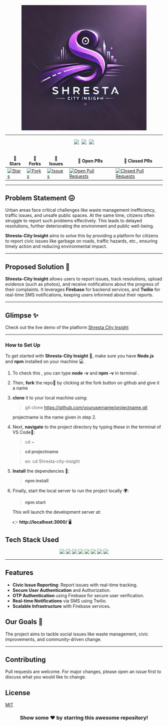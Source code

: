 <div align="center">
  <img width="400" alt="Shresta City Insight" align="center" src="image.png">
</div>

<hr>

<div align="center">
  <img src="https://forthebadge.com/images/badges/built-with-love.svg" />&nbsp;
  <img src="https://forthebadge.com/images/badges/uses-brains.svg" />&nbsp;
  <img src="https://forthebadge.com/images/badges/powered-by-responsibility.svg" />
</div>
<br>

<div align="center">
  <table align="center">
    <thead align="center">
      <tr border: 1px;>
        <td><strong>🌟 Stars</strong></td>
        <td><strong>🍴 Forks</strong></td>
        <td><strong>🐛 Issues</strong></td>
        <td><strong>🔔 Open PRs</strong></td>
        <td><strong>🔕 Closed PRs</strong></td>
      </tr>
    </thead>
    <tbody>
      <tr>
        <td><a href="https://github.com/your-username/Shresta-City-Insight/stargazers" target="_blank"><img alt="Stars" src="https://img.shields.io/github/stars/your-username/Shresta-City-Insight?style=for-the-badge&logo=github"/></a></td>
        <td><a href="https://github.com/your-username/Shresta-City-Insight/forks" target="_blank"><img alt="Forks" src="https://img.shields.io/github/forks/your-username/Shresta-City-Insight?style=for-the-badge&logo=git&logoColor=white"/></a></td>
        <td><a href="https://github.com/your-username/Shresta-City-Insight/issues" target="_blank"><img alt="Issues" src="https://img.shields.io/github/issues/your-username/Shresta-City-Insight?style=for-the-badge&logo=target&color=red"/></a></td>
        <td><a href="https://github.com/your-username/Shresta-City-Insight/pulls?q=is%3Aopen+is%3Apr" target="_blank"><img alt="Open Pull Requests" src="https://img.shields.io/github/issues-pr/your-username/Shresta-City-Insight?style=for-the-badge&logo=github&color=green"/></a></td>
        <td><a href="https://github.com/your-username/Shresta-City-Insight/pulls?q=is%3Apr+is%3Aclosed" target="_blank"><img alt="Closed Pull Requests" src="https://img.shields.io/github/issues-pr-closed/your-username/Shresta-City-Insight?style=for-the-badge&color=green&logo=github"/></a></td>
      </tr>
    </tbody>
  </table>
</div>

<hr>

## Problem Statement 😖

Urban areas face critical challenges like waste management inefficiency, traffic issues, and unsafe public spaces. At the same time, citizens often struggle to report such problems effectively. This leads to delayed resolutions, further deteriorating the environment and public well-being.

**Shresta-City Insight** aims to solve this by providing a platform for citizens to report civic issues like garbage on roads, traffic hazards, etc., ensuring timely action and reducing environmental impact.

---

## Proposed Solution 🤩

**Shresta-City Insight** allows users to report issues, track resolutions, upload evidence (such as photos), and receive notifications about the progress of their complaints. It leverages **Firebase** for backend services, and **Twilio** for real-time SMS notifications, keeping users informed about their reports.

---

## Glimpse ✨
Check out the live demo of the platform [Shresta City Insight](https://shresta.vercel.app/)

---

### How to Set Up

To get started with **Shresta-City Insight** 🚀, make sure you have **Node.js** and **npm** installed on your machine 💻.
1) To check this , you can type **node -v** and **npm -v** in terminal .

2) Then, **fork** the repo🍴 by clicking at the fork button on github and give it a name
3) **clone** it to your local machine using:


    > git clone https://github.com/yourusername/projectname.git


      projectname is the name given in step 2.
  

4) Next, **navigate** to the project directory by typing these in the terminal of VS Code📂:


    >cd ~ 


    >**cd projectname**


    >ex: cd Shresta-city-insight


5) **Install** the dependencies 🔧:


    >**npm install**  

6) Finally, start the local server to run the project locally 🌍:


    >**npm start**

    This will launch the development server at:

    
    👉 **http://localhost:3000/** 🖥️

## Tech Stack Used

<div align="center">
  <img src="https://img.shields.io/badge/HTML5-E34F26.svg?style=for-the-badge&logo=HTML5&logoColor=white">
  <img src="https://img.shields.io/badge/CSS3-1572B6.svg?style=for-the-badge&logo=CSS3&logoColor=white">
  <img src="https://img.shields.io/badge/JavaScript-F7DF1E.svg?style=for-the-badge&logo=JavaScript&logoColor=black">
  <img src="https://img.shields.io/badge/ReactJS-61DAFB.svg?style=for-the-badge&logo=React&logoColor=white">
  <img src="https://img.shields.io/badge/Firebase-FFCA28.svg?style=for-the-badge&logo=Firebase&logoColor=black">
  <img src="https://img.shields.io/badge/NodeJS-339933.svg?style=for-the-badge&logo=Node.js&logoColor=white">
  <img src="https://img.shields.io/badge/Express.js-000000.svg?style=for-the-badge&logo=Express&logoColor=white">
  <img src="https://img.shields.io/badge/Twilio-000000.svg?style=for-the-badge&logo=Twilio&logoColor=white">
</div>

---

## Features

- **Civic Issue Reporting**: Report issues with real-time tracking.
- **Secure User Authentication** and Authorization.
- **OTP Authentication** using Firebase for secure user verification.
- **Real-time Notifications** via SMS using Twilio.
- **Scalable Infrastructure** with Firebase services.


## Our Goals 🎯

The project aims to tackle social issues like waste management, civic improvements, and community-driven change.

---

## Contributing

Pull requests are welcome. For major changes, please open an issue first to discuss what you would like to change.

## License

[MIT](https://choosealicense.com/licenses/mit/)

<h3 align="center"> Show some ❤️ by starring this awesome repository! </h3>
